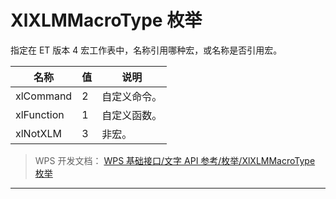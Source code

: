 # XlXLMMacroType 枚举

指定在 ET 版本 4 宏工作表中，名称引用哪种宏，或名称是否引用宏。

| 名称       | 值  | 说明         |
|------------|-----|--------------|
| xlCommand  | 2   | 自定义命令。 |
| xlFunction | 1   | 自定义函数。 |
| xlNotXLM   | 3   | 非宏。       |

> WPS 开发文档： [WPS 基础接口/文字 API 参考/枚举/XlXLMMacroType 枚举](https://qn.cache.wpscdn.cn/encs/doc/office_v19/topics/WPS%20%E5%9F%BA%E7%A1%80%E6%8E%A5%E5%8F%A3/%E6%96%87%E5%AD%97%20API%20%E5%8F%82%E8%80%83/%E6%9E%9A%E4%B8%BE/XlXLMMacroType%20%E6%9E%9A%E4%B8%BE.html)

------------------------------------------------------------------------
